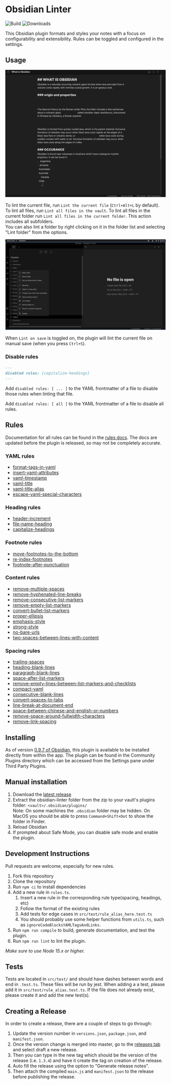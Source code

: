 <!--- This file was automatically generated. See docs.ts and *_template.md files for the source. -->
# Obsidian Linter

![Build](https://github.com/platers/obsidian-linter/actions/workflows/main.yml/badge.svg)
![Downloads](https://img.shields.io/github/downloads/platers/obsidian-linter/total)

This Obsidian plugin formats and styles your notes with a focus on configurability and extensibility.
Rules can be toggled and configured in the settings.

## Usage

![Demo](images/demo.gif)

To lint the current file, run `Lint the current file` (`Ctrl+Alt+L` by default).
To lint all files, run `Lint all files in the vault`.
To lint all files in the current folder run `Lint all files in the current folder`. This action includes all subfolders.  
You can also lint a folder by right clicking on it in the folder list and selecting "Lint folder" from the options.

![Lint folder contents](images/lintfolder.png)

When `Lint on save` is toggled on, the plugin will lint the current file on manual save (when you press `Ctrl+S`).

### Disable rules

```markdown
---
disabled rules: [capitalize-headings]
---
```

Add `disabled rules: [ ... ]` to the YAML frontmatter of a file to disable those rules when linting that file.

Add `disabled rules: [ all ]` to the YAML frontmatter of a file to disable all rules.

## Rules

Documentation for all rules can be found in the [rules docs](https://github.com/platers/obsidian-linter/blob/master/docs/rules.md). The docs are updated before the plugin is released, so may not be completely accurate.


### YAML rules

- [format-tags-in-yaml](https://github.com/platers/obsidian-linter/blob/master/docs/rules.md#format-tags-in-yaml)
- [insert-yaml-attributes](https://github.com/platers/obsidian-linter/blob/master/docs/rules.md#insert-yaml-attributes)
- [yaml-timestamp](https://github.com/platers/obsidian-linter/blob/master/docs/rules.md#yaml-timestamp)
- [yaml-title](https://github.com/platers/obsidian-linter/blob/master/docs/rules.md#yaml-title)
- [yaml-title-alias](https://github.com/platers/obsidian-linter/blob/master/docs/rules.md#yaml-title-alias)
- [escape-yaml-special-characters](https://github.com/platers/obsidian-linter/blob/master/docs/rules.md#escape-yaml-special-characters)

### Heading rules

- [header-increment](https://github.com/platers/obsidian-linter/blob/master/docs/rules.md#header-increment)
- [file-name-heading](https://github.com/platers/obsidian-linter/blob/master/docs/rules.md#file-name-heading)
- [capitalize-headings](https://github.com/platers/obsidian-linter/blob/master/docs/rules.md#capitalize-headings)

### Footnote rules

- [move-footnotes-to-the-bottom](https://github.com/platers/obsidian-linter/blob/master/docs/rules.md#move-footnotes-to-the-bottom)
- [re-index-footnotes](https://github.com/platers/obsidian-linter/blob/master/docs/rules.md#re-index-footnotes)
- [footnote-after-punctuation](https://github.com/platers/obsidian-linter/blob/master/docs/rules.md#footnote-after-punctuation)

### Content rules

- [remove-multiple-spaces](https://github.com/platers/obsidian-linter/blob/master/docs/rules.md#remove-multiple-spaces)
- [remove-hyphenated-line-breaks](https://github.com/platers/obsidian-linter/blob/master/docs/rules.md#remove-hyphenated-line-breaks)
- [remove-consecutive-list-markers](https://github.com/platers/obsidian-linter/blob/master/docs/rules.md#remove-consecutive-list-markers)
- [remove-empty-list-markers](https://github.com/platers/obsidian-linter/blob/master/docs/rules.md#remove-empty-list-markers)
- [convert-bullet-list-markers](https://github.com/platers/obsidian-linter/blob/master/docs/rules.md#convert-bullet-list-markers)
- [proper-ellipsis](https://github.com/platers/obsidian-linter/blob/master/docs/rules.md#proper-ellipsis)
- [emphasis-style](https://github.com/platers/obsidian-linter/blob/master/docs/rules.md#emphasis-style)
- [strong-style](https://github.com/platers/obsidian-linter/blob/master/docs/rules.md#strong-style)
- [no-bare-urls](https://github.com/platers/obsidian-linter/blob/master/docs/rules.md#no-bare-urls)
- [two-spaces-between-lines-with-content](https://github.com/platers/obsidian-linter/blob/master/docs/rules.md#two-spaces-between-lines-with-content)

### Spacing rules

- [trailing-spaces](https://github.com/platers/obsidian-linter/blob/master/docs/rules.md#trailing-spaces)
- [heading-blank-lines](https://github.com/platers/obsidian-linter/blob/master/docs/rules.md#heading-blank-lines)
- [paragraph-blank-lines](https://github.com/platers/obsidian-linter/blob/master/docs/rules.md#paragraph-blank-lines)
- [space-after-list-markers](https://github.com/platers/obsidian-linter/blob/master/docs/rules.md#space-after-list-markers)
- [remove-empty-lines-between-list-markers-and-checklists](https://github.com/platers/obsidian-linter/blob/master/docs/rules.md#remove-empty-lines-between-list-markers-and-checklists)
- [compact-yaml](https://github.com/platers/obsidian-linter/blob/master/docs/rules.md#compact-yaml)
- [consecutive-blank-lines](https://github.com/platers/obsidian-linter/blob/master/docs/rules.md#consecutive-blank-lines)
- [convert-spaces-to-tabs](https://github.com/platers/obsidian-linter/blob/master/docs/rules.md#convert-spaces-to-tabs)
- [line-break-at-document-end](https://github.com/platers/obsidian-linter/blob/master/docs/rules.md#line-break-at-document-end)
- [space-between-chinese-and-english-or-numbers](https://github.com/platers/obsidian-linter/blob/master/docs/rules.md#space-between-chinese-and-english-or-numbers)
- [remove-space-around-fullwidth-characters](https://github.com/platers/obsidian-linter/blob/master/docs/rules.md#remove-space-around-fullwidth-characters)
- [remove-link-spacing](https://github.com/platers/obsidian-linter/blob/master/docs/rules.md#remove-link-spacing)


## Installing

As of version [0.9.7 of Obsidian](https://forum.obsidian.md/t/obsidian-release-v0-9-7-insider-build/7628), this plugin is available to be installed directly from within the app. The plugin can be found in the Community Plugins directory which can be accessed from the Settings pane under Third Party Plugins.

## Manual installation

1. Download the [latest release](https://github.com/platers/obsidian-linter/releases/latest)
1. Extract the obsidian-linter folder from the zip to your vault's plugins folder: `<vault>/.obsidian/plugins/`  
Note: On some machines the `.obsidian` folder may be hidden. On MacOS you should be able to press `Command+Shift+Dot` to show the folder in Finder.
1. Reload Obsidian
1. If prompted about Safe Mode, you can disable safe mode and enable the plugin.

## Development Instructions

Pull requests are welcome, especially for new rules.

1. Fork this repository
2. Clone the repository
3. Run `npm ci` to install dependencies
4. Add a new rule in `rules.ts`.
   1. Insert a new rule in the corresponding rule type(spacing, headings, etc)
   2. Follow the format of the existing rules
   3. Add tests for edge cases in `src/test/rule_alias_here.test.ts`
   4. You should probably use some helper functions from `utils.ts`, such as `ignoreCodeBlocksYAMLTagsAndLinks`.
5. Run `npm run compile` to build, generate documentation, and test the plugin.
6. Run `npm run lint` to lint the plugin.

_Make sure to use Node 15.x or higher._

## Tests

Tests are located in `src/test/` and should have dashes between words and end in `.test.ts`. These files will be run by jest.
When adding a a test, please add it in `src/test/rule_alias.test.ts`. If the file does not already exist, please create it and
add the new test(s).

## Creating a Release

In order to create a release, there are a couple of steps to go through:

1. Update the version number in `versions.json`, `package.json`, and `manifest.json`.
2. Once the version change is merged into master, go to the [releases tab](https://github.com/platers/obsidian-linter//releases/latest) and select draft a new release.
3. Then you can type in the new tag which should be the version of the release (i.e. `1.3.4`) and have it create the tag on creation of the release.
4. Auto fill the release using the option to "Generate release notes".
5. Then attach the compiled `main.js` and `manifest.json` to the release before publishing the release.
